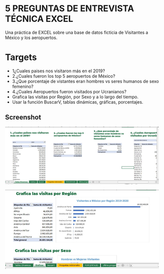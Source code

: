 # 5 PREGUNTAS DE ENTREVISTA TÉCNICA EXCEL

Una práctica de EXCEL sobre una base de datos ficticia de Visitantes a México y los aeropuertos.

# Targets

* 1¿Cuales paises nos visitaron más en el 2019?
* 2.¿Cuales fueron los top 5 aeropuertos de México?
* 3.¿Que porcentaje de vistantes eran hombres vs seres humanos de sexo femenino?
* 4.¿Cuales Aeropuertos fueron visitados por Ucranianos?
* Grafica las visitas por Región, por Sexo y a lo largo del tiempo.
* Usar la función BuscarV, tablas dinámicas, gráficas, porcentajes.

## Screenshot

![](preguntas.jpg)

![](graficas.jpg)